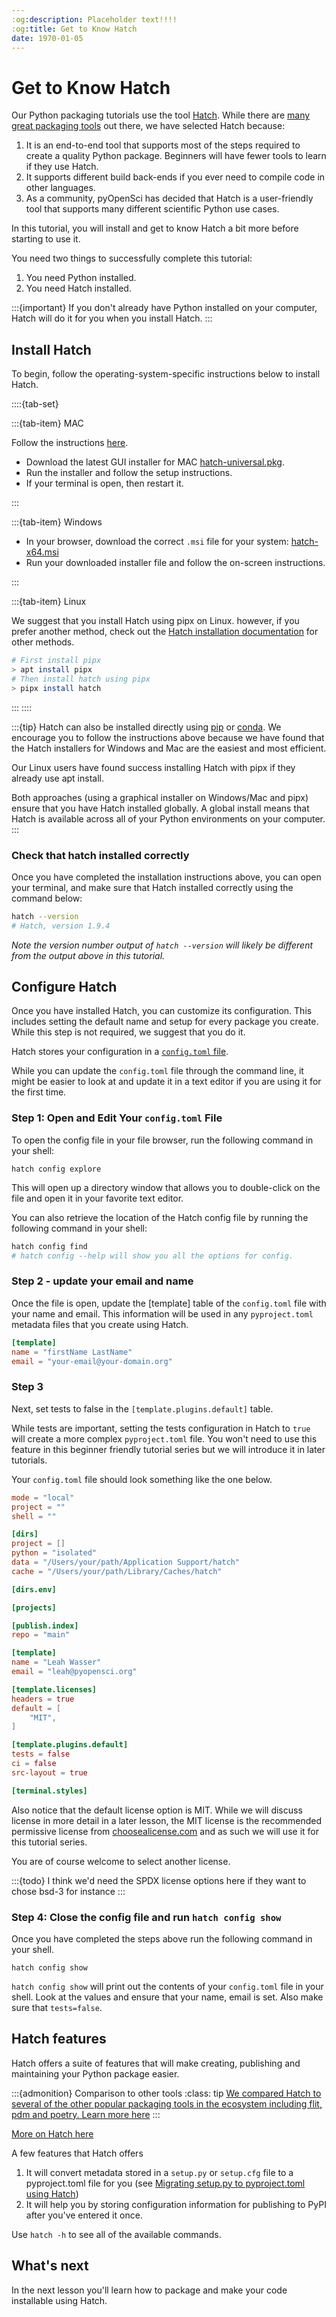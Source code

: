 ```yaml
---
:og:description: Placeholder text!!!!
:og:title: Get to Know Hatch
date: 1970-01-05
---
```


# Get to Know Hatch

Our Python packaging tutorials use the tool
[Hatch](https://hatch.pypa.io/latest/). While there are [many great packaging
tools](/package-structure-code/python-package-build-tools) out there, we have
selected Hatch because:

1. It is an end-to-end tool that supports most of the steps required to create
   a quality Python package. Beginners will have fewer tools to learn if they
   use Hatch.
2. It supports different build back-ends if you ever need to compile code in
   other languages.
3. As a community, pyOpenSci has decided that Hatch is a user-friendly tool that
   supports many different scientific Python use cases.

In this tutorial, you will install and get to know Hatch a bit more before
starting to use it.

You need two things to successfully complete this tutorial:

1. You need Python installed.
2. You need Hatch installed.

:::{important}
If you don't already have Python installed on your computer, Hatch will do it
for you when you install Hatch.
:::

## Install Hatch

To begin, follow the operating-system-specific instructions below to install
Hatch.

::::{tab-set}

:::{tab-item} MAC

Follow the instructions [here](https://hatch.pypa.io/latest/install/#installers).

* Download the latest GUI installer for MAC [hatch-universal.pkg](https://github.com/pypa/hatch/releases/latest/download/hatch-universal.pkg).
* Run the installer and follow the setup instructions.
* If your terminal is open, then restart it.

:::

:::{tab-item} Windows

* In your browser, download the correct `.msi` file for your system:
[hatch-x64.msi](https://github.com/pypa/hatch/releases/latest/download/hatch-x64.msi)
* Run your downloaded installer file and follow the on-screen instructions.

:::

:::{tab-item} Linux

We suggest that you install Hatch using pipx on Linux.
however, if you prefer another method, check out the [Hatch installation documentation](https://hatch.pypa.io/latest/install/) for other methods.

```bash
# First install pipx
> apt install pipx
# Then install hatch using pipx
> pipx install hatch
```

:::
::::

:::{tip}
Hatch can also be installed directly using [pip](https://hatch.pypa.io/latest/install/#pip) or [conda](https://hatch.pypa.io/latest/install/#conda). We encourage you to
follow the instructions above because we have found that the Hatch installers
for Windows and Mac are the easiest and most efficient.

Our Linux users have found success installing Hatch with pipx if they already
use apt install.

Both approaches (using a graphical installer on Windows/Mac and pipx) ensure
that you have Hatch installed globally. A global install means that Hatch is
available across all of your Python environments on your computer.
:::

### Check that hatch installed correctly

Once you have completed the installation instructions above, you can open your
terminal, and make sure that Hatch installed correctly using the command below:

```bash
hatch --version
# Hatch, version 1.9.4
```

*Note the version number output of `hatch --version` will likely  be
different from the output above in this tutorial.*

## Configure Hatch

Once you have installed Hatch, you can customize its configuration. This
includes setting the default name and setup for every package you create. While
this step is not required, we suggest that you do it.

Hatch stores your configuration in a [`config.toml` file](https://hatch.pypa.io/latest/config/project-templates/).

While you can update the `config.toml` file through the command line, it might
be easier to look at and update it in a text editor if you are using it for the
first time.

### Step 1: Open and Edit Your `config.toml` File

To open the config file in your file browser, run the following command in your
shell:

`hatch config explore`

This will open up a directory window that allows you to double-click on the file
and open it in your favorite text editor.

You can also retrieve the location of the Hatch config file by running the
following command in your shell:

```bash
hatch config find
# hatch config --help will show you all the options for config.
```

### Step 2 - update your email and name

Once the file is open, update the [template] table of the `config.toml` file
with your name and email. This information will be used in any `pyproject.toml`
metadata files that you create using Hatch.

```toml
[template]
name = "firstName LastName"
email = "your-email@your-domain.org"
```

### Step 3

Next, set tests to false in the `[template.plugins.default]` table.

While tests are important, setting the tests configuration in Hatch
to `true` will create a more complex `pyproject.toml` file. You won't
need to use this feature in this beginner friendly tutorial series
but we will introduce it in later tutorials.

Your `config.toml` file should look something like the one below.

```toml
mode = "local"
project = ""
shell = ""

[dirs]
project = []
python = "isolated"
data = "/Users/your/path/Application Support/hatch"
cache = "/Users/your/path/Library/Caches/hatch"

[dirs.env]

[projects]

[publish.index]
repo = "main"

[template]
name = "Leah Wasser"
email = "leah@pyopensci.org"

[template.licenses]
headers = true
default = [
    "MIT",
]

[template.plugins.default]
tests = false
ci = false
src-layout = true

[terminal.styles]
```

Also notice that the default license option is MIT. While we will discuss
license in more detail in a later lesson, the MIT license is the
recommended permissive license from
[choosealicense.com](https://www.choosealicense.com) and as such we will
use it for this tutorial series.

You are of course welcome to select another license.

:::{todo}
I think we'd need the SPDX license options here if they want to chose bsd-3 for instance
:::

### Step 4: Close the config file and run `hatch config show`

Once you have completed the steps above run the following command in your shell.

`hatch config show`

`hatch config show` will print out the contents of your `config.toml` file in
your shell. Look at the values and ensure that your name, email is set. Also
make sure that `tests=false`.

## Hatch features

Hatch offers a suite of features that will make creating, publishing
and maintaining your Python package easier.

:::{admonition} Comparison to other tools
:class: tip
[We compared Hatch to several of the other popular packaging tools in the ecosystem including flit, pdm and poetry. Learn more here](package-features)
:::

[More on Hatch here](hatch)

A few features that Hatch offers

1. It will convert metadata stored in a `setup.py` or `setup.cfg` file to a pyproject.toml file for you (see [Migrating setup.py to pyproject.toml using Hatch](setup-py-to-pyproject-toml.md
))
2. It will help you by storing configuration information for publishing to PyPI after you've entered it once.

Use `hatch -h` to see all of the available commands.

## What's next

In the next lesson you'll learn how to package and make your code installable using Hatch.
